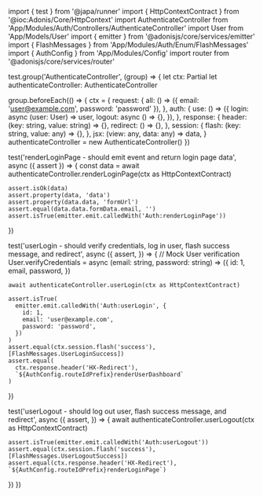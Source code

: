 import { test } from '@japa/runner'
import { HttpContextContract } from '@ioc:Adonis/Core/HttpContext'
import AuthenticateController from 'App/Modules/Auth/Controllers/AuthenticateController'
import User from 'App/Models/User'
import { emitter } from '@adonisjs/core/services/emitter'
import { FlashMessages } from 'App/Modules/Auth/Enum/FlashMessages'
import { AuthConfig } from 'App/Modules/Config'
import router from '@adonisjs/core/services/router'

test.group('AuthenticateController', (group) => {
let ctx: Partial<HttpContextContract>
let authenticateController: AuthenticateController

group.beforeEach(() => {
ctx = {
request: {
all: () => ({ email: 'user@example.com', password: 'password' }),
},
auth: {
use: () => ({
login: async (user: User) => user,
logout: async () => {},
}),
},
response: {
header: (key: string, value: string) => {},
redirect: () => {},
},
session: {
flash: (key: string, value: any) => {},
},
jsx: (view: any, data: any) => data,
}
authenticateController = new AuthenticateController()
})

test('renderLoginPage - should emit event and return login page data', async ({ assert }) => {
const data = await authenticateController.renderLoginPage(ctx as HttpContextContract)

    assert.isOk(data)
    assert.property(data, 'data')
    assert.property(data.data, 'formUrl')
    assert.equal(data.data.formData.email, '')
    assert.isTrue(emitter.emit.calledWith('Auth:renderLoginPage'))

})

test('userLogin - should verify credentials, log in user, flash success message, and redirect', async ({
assert,
}) => {
// Mock User verification
User.verifyCredentials = async (email: string, password: string) => ({
id: 1,
email,
password,
})

    await authenticateController.userLogin(ctx as HttpContextContract)

    assert.isTrue(
      emitter.emit.calledWith('Auth:userLogin', {
        id: 1,
        email: 'user@example.com',
        password: 'password',
      })
    )
    assert.equal(ctx.session.flash('success'), [FlashMessages.UserLoginSuccess])
    assert.equal(
      ctx.response.header('HX-Redirect'),
      `${AuthConfig.routeIdPrefix}renderUserDashboard`
    )

})

test('userLogout - should log out user, flash success message, and redirect', async ({
assert,
}) => {
await authenticateController.userLogout(ctx as HttpContextContract)

    assert.isTrue(emitter.emit.calledWith('Auth:userLogout'))
    assert.equal(ctx.session.flash('success'), [FlashMessages.UserLogoutSuccess])
    assert.equal(ctx.response.header('HX-Redirect'), `${AuthConfig.routeIdPrefix}renderLoginPage`)

})
})
